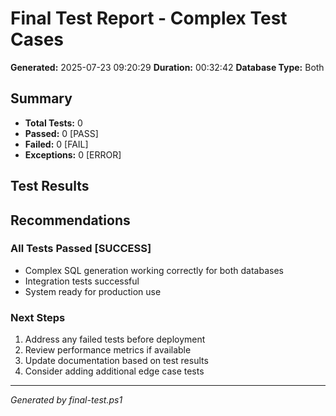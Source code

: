 # Final Test Report - Complex Test Cases

**Generated:** 2025-07-23 09:20:29
**Duration:** 00:32:42
**Database Type:** Both

## Summary
- **Total Tests:** 0
- **Passed:** 0 [PASS]
- **Failed:** 0 [FAIL]  
- **Exceptions:** 0 [ERROR]

## Test Results

## Recommendations
### All Tests Passed [SUCCESS]
- Complex SQL generation working correctly for both databases
- Integration tests successful
- System ready for production use

### Next Steps
1. Address any failed tests before deployment
2. Review performance metrics if available
3. Update documentation based on test results
4. Consider adding additional edge case tests

---
*Generated by final-test.ps1*
